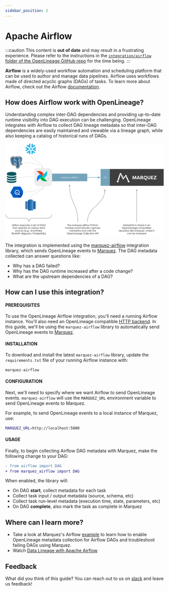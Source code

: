```yaml
---
sidebar_position: 2
---
```


# Apache Airflow

:::caution
This content is **out of date** and may result in a frustrating experience. Please refer to the instructions in the [`integration/airflow` folder of the OpenLineage GitHub repo](https://github.com/OpenLineage/OpenLineage/tree/main/integration/airflow) for the time being.
:::

**Airflow** is a widely-used workflow automation and scheduling platform that can be used to author and manage data pipelines. Airflow uses workflows made of directed acyclic graphs (DAGs) of tasks. To learn more about Airflow, check out the Airflow [documentation](https://airflow.apache.org/docs/apache-airflow/stable/index.html).

## How does Airflow work with OpenLineage?

Understanding complex inter-DAG dependencies and providing up-to-date runtime visibility into DAG execution can be challenging. OpenLineage integrates with Airflow to collect DAG lineage metadata so that inter-DAG dependencies are easily maintained and viewable via a lineage graph, while also keeping a catalog of historical runs of DAGs.

![image](./af-schematic.svg)


The integration is implemented using the [marquez-airflow](https://pypi.org/project/marquez-airflow)  integration library, which sends OpenLineage events to [Marquez](https://marquezproject.ai). The DAG metadata collected can answer questions like:

* Why has a DAG failed?
* Why has the DAG runtime increased after a code change?
* What are the upstream dependencies of a DAG?


## How can I use this integration?

#### PREREQUISITES

To use the OpenLineage Airflow integration, you'll need a running Airflow instance. You'll also need an OpenLineage compatible [HTTP backend](https://github.com/OpenLineage/OpenLineage#scope). In this guide, we'll be using the `marquez-airflow` library to automatically send OpenLineage events to [Marquez](https://marquezproject.ai).

#### INSTALLATION

To download and install the latest `marquez-airflow` library, update the `requirements.txt` file of your running Airflow instance with: 

```
marquez-airflow
```

#### CONFIGURATION

Next, we'll need to specify where we want Airflow to send OpenLineage events. `marquez-airflow` will use the `MARQUEZ_URL` environment variable to send OpenLineage events to Marquez.

For example, to send OpenLineage events to a local instance of Marquez, use:

```bash
MARQUEZ_URL=http://localhost:5000
```

#### USAGE

Finally, to begin collecting Airflow DAG metadata with Marquez, make the following change to your DAG:

```diff
- from airflow import DAG
+ from marquez_airflow import DAG
```

When enabled, the library will:

* On DAG **start**, collect metadata for each task
* Collect task input / output metadata (source, schema, etc)
* Collect task run-level metadata (execution time, state, parameters, etc)
* On DAG **complete**, also mark the task as complete in Marquez

## Where can I learn more?

* Take a look at Marquez's Airflow [example](https://github.com/MarquezProject/marquez/tree/main/examples/airflow) to learn how to enable OpenLineage metadata collection for Airflow DAGs and troubleshoot failing DAGs using Marquez.
* Watch [Data Lineage with Apache Airflow](https://www.youtube.com/watch?v=dfRetdg9444)

## Feedback

What did you think of this guide? You can reach out to us on [slack](http://bit.ly/OpenLineageSlack) and leave us feedback!  
